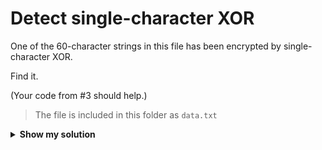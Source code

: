 # Detect single-character XOR

One of the 60-character strings in this file has been encrypted by single-character XOR.

Find it.

(Your code from #3 should help.)

> The file is included in this folder as `data.txt`

<details> <summary><strong>Show my solution</strong></summary>
<pre>
$ go run main.go
From line: 7b5a4215415d544115415d5015455447414c155c46155f4058455c5b523f

Score: 137.84851
Key (ASCII): 53
Plaintext: Now that the party is jumping
</pre>
</details>
